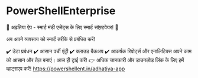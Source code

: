 # PowerShellEnterprise
🚜 अढ़तिया ऐप - स्मार्ट मंडी एजेंट्स के लिए स्मार्ट सॉफ़्टवेयर! 🌾

अब अपने व्यवसाय को स्मार्ट तरीके से प्रबंधित करें!

✔️ डेटा प्रबंधन
✔️ आसान पर्ची एंट्री
✔️ क्लाउड बैकअप
✔️ आकर्षक रिपोर्ट्स और एनालिटिक्स
अपने काम को आसान और तेज़ बनाएं। आज ही ट्राई करें!
👉 अधिक जानकारी और डाउनलोड लिंक के लिए हमें व्हाट्सएप करें!
https://powershellent.in/adhatiya-app
